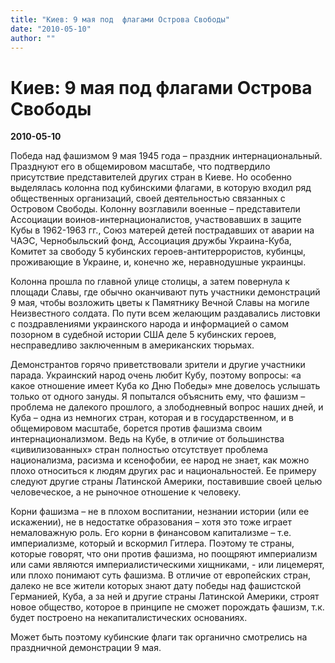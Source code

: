 ```yaml
---
title: "Киев: 9 мая под  флагами Острова Свободы"
date: "2010-05-10"
author: ""
---
```


# Киев: 9 мая под  флагами Острова Свободы

**2010-05-10** 

Победа над фашизмом 9 мая 1945 года – праздник интернациональный.  Празднуют его в общемировом масштабе,  что подтвердило присутствие представителей  других стран в Киеве. Но особенно выделялась  колонна под кубинскими флагами, в которую  входил ряд общественных организаций,  своей деятельностью связанных с Островом  Свободы. Колонну возглавили военные –  представители Ассоциации воинов-интернационалистов,  участвовавших в защите Кубы в 1962-1963 гг.,  Союз матерей детей пострадавших от аварии  на ЧАЭС, Чернобыльский фонд, Ассоциация  дружбы Украина-Куба, Комитет за свободу  5 кубинских героев-антитеррористов, кубинцы,  проживающие в Украине, и, конечно же, неравнодушные  украинцы.



Колонна прошла  по главной улице столицы, а затем повернула к площади Славы, где обычно  оканчивают путь участники демонстраций  9 мая, чтобы возложить цветы к Памятнику  Вечной Славы на могиле Неизвестного солдата.  По пути всем желающим раздавались листовки  с поздравлениями украинского народа  и информацией о самом позорном в судебной  истории США деле 5 кубинских героев, несправедливо  заключенным в американских тюрьмах.

Демонстрантов  горячо приветствовали зрители и другие участники парада. Украинский  народ очень любит Кубу, поэтому вопросы: «а какое отношение имеет Куба  ко Дню Победы» мне довелось услышать  только от одного зануды. Я попытался объяснить  ему, что фашизм – проблема не далекого  прошлого, а злободневный вопрос наших  дней, и Куба – одна из немногих стран,  которая и в государственном, и в общемировом  масштабе, борется против фашизма своим  интернационализмом. Ведь на Кубе, в отличие  от большинства «цивилизованных» стран  полностью отсутствует проблема национализма,  расизма и ксенофобии, ее народ не знает,  как можно плохо относиться к людям других  рас и национальностей. Ее примеру следуют  другие страны Латинской Америки, поставившие  своей целью человеческое, а не рыночное  отношение к человеку.

Корни фашизма – не в плохом воспитании, незнании  истории (или ее искажении), не в недостатке  образования – хотя это тоже играет немаловажную  роль. Его корни в финансовом капитализме  – т.е. империализме, который и вскормил  Гитлера. Поэтому те страны, которые говорят,  что они против фашизма, но поощряют империализм  или сами являются империалистическими  хищниками, - или лицемерят, или плохо понимают  суть фашизма. В отличие от европейских  стран, далеко не все жители которых знают  дату победы над фашистской Германией,  Куба, а за ней и другие страны Латинской  Америки, строят новое общество, которое  в принципе не сможет порождать фашизм,  т.к. будет построено на некапиталистических  основаниях.

Может быть поэтому  кубинские флаги так органично смотрелись  на праздничной демонстрации 9 мая.